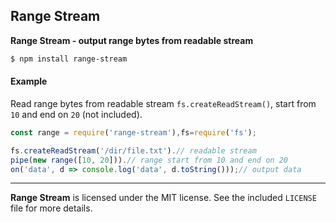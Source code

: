 ## Range Stream

**Range Stream - output range bytes from readable stream**

```sh
$ npm install range-stream
```
#### Example
Read range bytes from readable stream `fs.createReadStream()`, start from `10` and end on `20` (not included).
```js
const range = require('range-stream'),fs=require('fs');

fs.createReadStream('/dir/file.txt').// readable stream
pipe(new range([10, 20])).// range start from 10 and end on 20
on('data', d => console.log('data', d.toString()));// output data
```
--------------------------------------------------------
**Range Stream** is licensed under the MIT license. See the included `LICENSE` file for more details.
